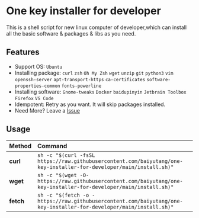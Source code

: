 # One key installer for developer

This is a shell script for new linux computer of developer,which can install all the basic software & packages & libs as you need.

## Features
- Support OS: `Ubuntu`
- Installing package: `curl` `zsh` `Oh My Zsh` `wget` `unzip` `git` `python3` `vim` `openssh-server` `apt-transport-https` `ca-certificates` `software-properties-common` `fonts-powerline`
- Installing software: `Gnome-tweaks` `Docker` `baidupinyin` `Jetbrain Toolbox` `Firefox` `VS Code`
- Idempotent: Retry as you want. It will skip packages installed.
- Need More? Leave a [Issue](https://github.com/baiyutang/one-key-installer-for-developer/issues/new)
## Usage

| Method    | Command                                                                                           |
|:----------|:--------------------------------------------------------------------------------------------------|
| **curl**  | `sh -c "$(curl -fsSL https://raw.githubusercontent.com/baiyutang/one-key-installer-for-developer/main/install.sh)"` |
| **wget**  | `sh -c "$(wget -O- https://raw.githubusercontent.com/baiyutang/one-key-installer-for-developer/main/install.sh)"`   |
| **fetch** | `sh -c "$(fetch -o - https://raw.githubusercontent.com/baiyutang/one-key-installer-for-developer/main/install.sh)"` |

